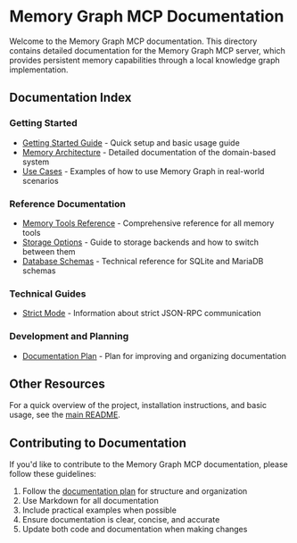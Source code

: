 # Memory Graph MCP Documentation

Welcome to the Memory Graph MCP documentation. This directory contains detailed documentation for the Memory Graph MCP server, which provides persistent memory capabilities through a local knowledge graph implementation.

## Documentation Index

### Getting Started

- [Getting Started Guide](getting-started.md) - Quick setup and basic usage guide
- [Memory Architecture](memoryArchitecture.md) - Detailed documentation of the domain-based system
- [Use Cases](use-cases.md) - Examples of how to use Memory Graph in real-world scenarios

### Reference Documentation

- [Memory Tools Reference](memory-tools-reference.md) - Comprehensive reference for all memory tools
- [Storage Options](storage-switching.md) - Guide to storage backends and how to switch between them
- [Database Schemas](database-schemas.md) - Technical reference for SQLite and MariaDB schemas

### Technical Guides

- [Strict Mode](strict-mode.md) - Information about strict JSON-RPC communication

### Development and Planning

- [Documentation Plan](documentation-plan.md) - Plan for improving and organizing documentation

## Other Resources

For a quick overview of the project, installation instructions, and basic usage, see the [main README](../README.md).

## Contributing to Documentation

If you'd like to contribute to the Memory Graph MCP documentation, please follow these guidelines:

1. Follow the [documentation plan](documentation-plan.md) for structure and organization
2. Use Markdown for all documentation
3. Include practical examples when possible
4. Ensure documentation is clear, concise, and accurate
5. Update both code and documentation when making changes